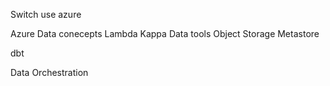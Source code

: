 Switch use azure


Azure Data conecepts
Lambda Kappa 
Data tools 
Object Storage
Metastore

dbt

Data Orchestration